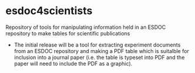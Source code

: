 # esdoc4scientists

Repository of tools for manipulating information held in an ESDOC repository to make tables for scientific publications

* The initial release will be a tool for extracting experiment documents from an ESDOC repository and making a PDF table which is suitalble for inclusion into a journal paper (i.e. the table is typeset into PDF and the paper will need to include the PDF as a graphic).
